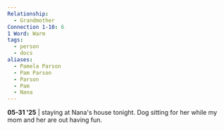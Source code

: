 ```yaml
---
Relationship:
  - Grandmother
Connection 1-10: 6
1 Word: Warm
tags:
  - person
  - docs
aliases:
  - Pamela Parson
  - Pam Parson
  - Parson
  - Pam
  - Nana
---
```

**05-31 '25** | staying at Nana's house tonight. Dog sitting for her while my mom and her are out having fun.